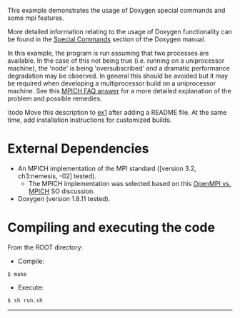 This example demonstrates the usage of Doxygen special commands and some mpi features.

More detailed information relating to the usage of Doxygen functionality can be found in the [Special Commands] section
of the Doxygen manual.
 

In this example, the program is run assuming that two processes are available. In the case of this not being true (i.e.
running on a uniprocessor machine), the 'node' is being 'oversubscribed' and a dramatic performance degradation may be
observed. In general this should be avoided but it may be required when developing a multiprocessor build on a
uniprocessor machine. See this [MPICH FAQ answer][MPICH_FAQ_over] for a more detailed explanation of the problem and
possible remedies.

\todo Move this description to [ex1](../ex1) after adding a README file. At the same time, add installation instructions
for customized builds.


# External Dependencies
 
- An MPICH implementation of the MPI standard ([version 3.2, ch3:nemesis, -02] tested).
	- The MPICH implementation was selected based on this [OpenMPI vs. MPICH] SO discussion. 
- Doxygen (version 1.8.11 tested).
 
# Compiling and executing the code
 
From the ROOT directory:
- Compile:
```{sh}
$ make
```
- Execute:
```{sh}
$ sh run.sh
```
 
 
<!-- References: (This is an HTML comment block which is hidden from doxygen and markdown) -->
---
[Special Commands]: https://www.stack.nl/~dimitri/doxygen/manual/commands.html
[OpenMPI vs. MPICH]: https://stackoverflow.com/questions/2427399/mpich-vs-openmpi
[MPICH_FAQ_over]: https://wiki.mpich.org/mpich/index.php/Frequently_Asked_Questions#Q:_Why_does_my_MPI_program_run_much_slower_when_I_use_more_processes.3F
